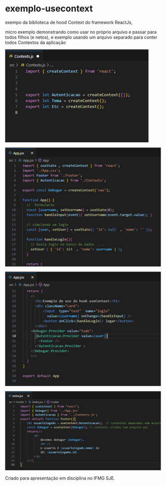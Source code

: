 # exemplo-usecontext
exempo da biblioteca de hood Context do framework ReactJs,

micro exemplo demonstrando como usar no próprio arquivo e passar para todos filhos (e netos), e exemplo usando um arquivo separado para conter todos Contextos da aplicação

![códigos de exemplo](https://raw.githubusercontent.com/IFMG-SJE-2023/exemplo-usecontext/master/slides/Context1.png)

![códigos de exemplo](https://raw.githubusercontent.com/IFMG-SJE-2023/exemplo-usecontext/master/slides/App1.png)

![códigos de exemplo](https://raw.githubusercontent.com/IFMG-SJE-2023/exemplo-usecontext/master/slides/App2.png)

![códigos de exemplo](https://raw.githubusercontent.com/IFMG-SJE-2023/exemplo-usecontext/master/slides/Footer1.png)


Criado para apresentação em disciplina no IFMG SJE.
